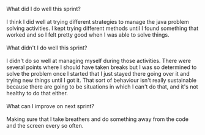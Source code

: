  What did I do well this sprint?<br><br>
 I think I did well at trying different strategies to manage the java problem solving activities.  I kept trying different methods until I found something that worked and so I felt pretty good when I was able to solve things. <br><br>
 What didn't I do well this sprint?<br><br>
 I didn't do so well at managing myself during those activities.  There were several points where I should have taken breaks but I was so determined to solve the problem once I started that I just stayed there going over it and trying new things until I got it.  That sort of behaviour isn't really sustainable because there are going to be situations in which I can't do that, and it's not healthy to do that either.<br><br>
 What can I improve on next sprint?<br><br>
 Making sure that I take breathers and do something away from the code and the screen every so often. 
